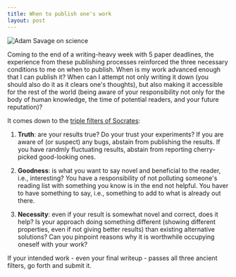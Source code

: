 ```yaml
---
title: When to publish one's work
layout: post
---
```


![Adam Savage on science](http://d2rormqr1qwzpz.cloudfront.net/photos/2015/12/15/55-83986-83931-05-mythbusters-expressions-1450161563.jpg)

Coming to the end of a writing-heavy week with 5 paper deadlines, the experience from these publishing processes reinforced the three necessary conditions to me on when to publish. When is my work advanced enough that I can publish it? When can I attempt not only writing it down (you should also do it as it clears one's thoughts), but also making it accessible for the rest of the world (being aware of your responsibility not only for the body of human knowledge, the time of potential readers, and your future reputation)?

It comes down to the [triple filters of Socrates](https://www.quora.com/What-is-Triple-Filter-test-of-Socrates):

1. **Truth**: are your results true? Do your trust your experiments? If you are aware of (or suspect) any bugs, abstain from publishing the results. If you have randmly fluctuating results, abstain from reporting cherry-picked good-looking ones.

2. **Goodness**: is what you want to say novel and beneficial to the reader, i.e., interesting? You have a responsibility of not polluting someone's reading list with something you know is in the end not helpful. You haver to have something to say, i.e., something to add to what is already out there.

3. **Necessity**: even if your result is somewhat novel and correct, does it help? Is your approach doing something different (showing different properties, even if not giving better results) than existing alternative solutions? Can you pinpoint reasons why it is worthwhile occupying oneself with your work?

If your intended work - even your final writeup - passes all three ancient filters, go forth and submit it. 